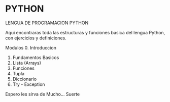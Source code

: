 # PYTHON
LENGUA DE PROGRAMACION PYTHON

Aqui encontraras toda las estructuras y funciones basica del lengua Python, con ejercicios y definiciones.

Modulos
0. Introduccion
1. Fundamentos Basicos
2. Lista (Arrays)
3. Funciones
4. Tupla
5. Diccionario
6. Try - Exception

Espero les sirva de Mucho... Suerte

